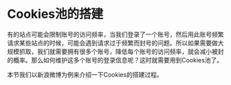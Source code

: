 # Cookies池的搭建

有的站点可能会限制账号的访问频率，当我们登录了一个账号，然后用此账号频繁请求某些站点的时候，可能会遇到请求过于频繁而封号的问题。所以如果需要做大规模抓取，我们就需要拥有很多个账号，降低每个账号的访问频率，就会减小被封的概率。那么如何维护这多个账号的登录信息呢？这时就需要用到Cookies池了。

本节我们以新浪微博为例来介绍一下Cookies的搭建过程。

